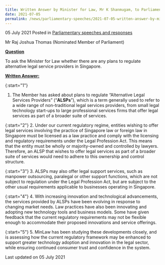 ```yaml
---
title: Written Answer by Minister for Law, Mr K Shanmugam, to Parliamentary Question on Plans to regulate alternative legal service providers in Singapore
date: 2021-07-05
permalink: /news/parliamentary-speeches/2021-07-05-written-answer-by-minister-for-law-mr-k-shanmugam-to-pq-on-plans-to-regulate-alternative-legal-service-providers-in-singapore/
---
```


05 July 2021 Posted in [Parliamentary speeches and responses](/news/parliamentary-speeches)

Mr Raj Joshua Thomas (Nominated Member of Parliament)
  
**<b><u>Question</u></b>**  

To ask the Minister for Law whether there are any plans to regulate alternative legal service providers in Singapore.

**<b><u>Written Answer:</u></b>**  

{:start="1"}
1.	The Member has asked about plans to regulate “Alternative Legal Services Providers” (“**ALSPs**”), which is a term generally used to refer to a wide range of non-traditional legal services providers, from small legal technology start-ups to large professional services firms that offer legal services as part of a broader suite of services. 

{:start="2"}
2.	Under our current regulatory regime, entities wishing to offer legal services involving the practice of Singapore law or foreign law in Singapore must be licensed as a law practice and comply with the licensing and regulatory requirements under the Legal Profession Act. This means that the entity must be wholly or majority-owned and controlled by lawyers. Therefore, an ALSP that wishes to offer legal services as part of a broader suite of services would need to adhere to this ownership and control structure.  

{:start="3"}
3.	ALSPs may also offer legal support services, such as manpower outsourcing, paralegal or other support functions, which are not subject to regulation under the Legal Profession Act, but are subject to the other usual requirements applicable to businesses operating in Singapore. 

{:start="4"}
4.	With increasing innovation and technological advancements, the services provided by ALSPs have been evolving in response to changing market needs. Law practices have also been innovating and adopting new technology tools and business models. Some have given feedback that the current regulatory requirements may not be flexible enough to accommodate their proposed innovations and service offerings.

{:start="5"}
5.	MinLaw has been studying these developments closely, and is assessing how the current regulatory framework may be enhanced to support greater technology adoption and innovation in the legal sector, while ensuring continued consumer trust and confidence in the system. 

<p class="right-side-updated">Last updated on 05 July 2021</p>
